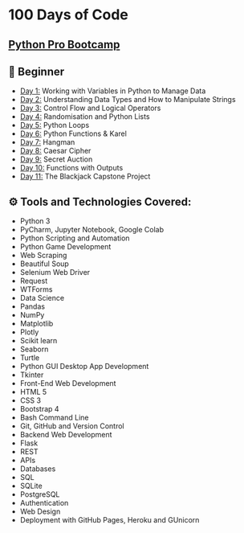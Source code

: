 # 100 Days of Code
## [Python Pro Bootcamp](https://uc-cs.udemy.com/course/100-days-of-code/learn/lecture/20499928#overview "Udemy Course")
<!-- comment here -->
## 🔰 Beginner 
- [Day 1:](https://github.com/necabotheking/100-days-of-code/tree/main/Beginner%20Projects%20-%20Day%201%20to%20Day%2014/day_001) Working with Variables in Python to Manage Data
- [Day 2:](https://github.com/necabotheking/100-days-of-code/tree/main/Beginner%20Projects%20-%20Day%201%20to%20Day%2014/day_002) Understanding Data Types and How to Manipulate Strings
- [Day 3:](https://github.com/necabotheking/100-days-of-code/tree/main/Beginner%20Projects%20-%20Day%201%20to%20Day%2014/day_003) Control Flow and Logical Operators
- [Day 4:](https://github.com/necabotheking/100-days-of-code/tree/main/Beginner%20Projects%20-%20Day%201%20to%20Day%2014/day_004) Randomisation and Python Lists
- [Day 5:](https://github.com/necabotheking/100-days-of-code/tree/main/Beginner%20Projects%20-%20Day%201%20to%20Day%2014/day_005) Python Loops
- [Day 6:](https://github.com/necabotheking/100-days-of-code/tree/main/Beginner%20Projects%20-%20Day%201%20to%20Day%2014/day_006) Python Functions & Karel
- [Day 7:](https://github.com/necabotheking/100-days-of-code/tree/main/Beginner%20Projects%20-%20Day%201%20to%20Day%2014/day_007) Hangman
- [Day 8:](https://github.com/necabotheking/100-days-of-code/tree/main/Beginner%20Projects%20-%20Day%201%20to%20Day%2014/day_008) Caesar Cipher
- [Day 9:](https://github.com/necabotheking/100-days-of-code/tree/main/Beginner%20Projects%20-%20Day%201%20to%20Day%2014/day_009) Secret Auction
- [Day 10:](https://github.com/necabotheking/100-days-of-code/tree/main/Beginner%20Projects%20-%20Day%201%20to%20Day%2014/day_010) Functions with Outputs
- [Day 11:](https://github.com/necabotheking/100-days-of-code/tree/main/Beginner%20Projects%20-%20Day%201%20to%20Day%2014/day_011) The Blackjack Capstone Project 
<!--
- [Day 12:](https://github.com/necabotheking/100-days-of-code/tree/main/Beginner%20Projects%20-%20Day%201%20to%20Day%2014/day_012] Scope & Number Guessing Game
- [Day 13:](https://github.com/necabotheking/100-days-of-code/tree/main/Beginner%20Projects%20-%20Day%201%20to%20Day%2014/day_013) Debugging: How to Find and Fix Errors in your Code
- [Day 14:](https://github.com/necabotheking/100-days-of-code/tree/main/Beginner%20Projects%20-%20Day%201%20to%20Day%2014/day_014) Higher Lower Game Project

## 📚 Intermediate
- [Day 15:](https://github.com/necabotheking/100-days-of-code/tree/main/Beginner%20Projects%20-%20Day%201%20to%20Day%2014/day_015) Local Development Environment Setup & the Coffee Machine
- [Day 16:](https://github.com/necabotheking/100-days-of-code/tree/main/Beginner%20Projects%20-%20Day%201%20to%20Day%2014/day_016) Object Oriented Programming (OOP)
- [Day 17:](https://github.com/necabotheking/100-days-of-code/tree/main/Beginner%20Projects%20-%20Day%201%20to%20Day%2014/day_017) The Quiz Project & The Benefits of OOP
- [Day 18:](https://github.com/necabotheking/100-days-of-code/tree/main/Beginner%20Projects%20-%20Day%201%20to%20Day%2014/day_018) Turtle & the Graphical User Interface (GUI)
- [Day 19:](https://github.com/necabotheking/100-days-of-code/tree/main/Beginner%20Projects%20-%20Day%201%20to%20Day%2014/day_019) Instances, State and Higher Order Functions
- [Day 20:](https://github.com/necabotheking/100-days-of-code/tree/main/Beginner%20Projects%20-%20Day%201%20to%20Day%2014/day_020) Build the Snake Game Part 1: Animation & Coordinates
- [Day 21:](https://github.com/necabotheking/100-days-of-code/tree/main/Beginner%20Projects%20-%20Day%201%20to%20Day%2014/day_021) Build the Snake Game Part 2: Inheritance & List Slicing
- [Day 22:](https://github.com/necabotheking/100-days-of-code/tree/main/Beginner%20Projects%20-%20Day%201%20to%20Day%2014/day_022) Build Pong: The Famous Arcade Game
- [Day 23:](https://github.com/necabotheking/100-days-of-code/tree/main/Beginner%20Projects%20-%20Day%201%20to%20Day%2014/day_023) The Turtle Crossing Capstone Project
- [Day 24:](https://github.com/necabotheking/100-days-of-code/tree/main/Beginner%20Projects%20-%20Day%201%20to%20Day%2014/day_024) Files, Directories and Paths
- [Day 25:](https://github.com/necabotheking/100-days-of-code/tree/main/Beginner%20Projects%20-%20Day%201%20to%20Day%2014/day_025) Working with CSV Data and the Pandas Library
- [Day 26:](https://github.com/necabotheking/100-days-of-code/tree/main/Beginner%20Projects%20-%20Day%201%20to%20Day%2014/day_026) List Comprehension and the Nato Alphabet
- [Day 27:](https://github.com/necabotheking/100-days-of-code/tree/main/Beginner%20Projects%20-%20Day%201%20to%20Day%2014/day_027) Tkinter, *args, **kwargs and Creating GUI Programs
- [Day 28:](https://github.com/necabotheking/100-days-of-code/tree/main/Beginner%20Projects%20-%20Day%201%20to%20Day%2014/day_028) Tkinter, Dynamic Typing and the Pomodoro GUI Application
- [Day 29:](https://github.com/necabotheking/100-days-of-code/tree/main/Beginner%20Projects%20-%20Day%201%20to%20Day%2014/day_029) Building a Password Manager GUI App with Tkinter
- [Day 30:](https://github.com/necabotheking/100-days-of-code/tree/main/Beginner%20Projects%20-%20Day%201%20to%20Day%2014/day_030) Errors, Exceptions and JSON Data: Improving the Password Manager
- [Day 31:](https://github.com/necabotheking/100-days-of-code/tree/main/Beginner%20Projects%20-%20Day%201%20to%20Day%2014/day_031) Flash Card App Capstone Project

## 👨‍💻 Intermediate+
- [Day 32:](https://github.com/necabotheking/100-days-of-code/tree/main/Beginner%20Projects%20-%20Day%201%20to%20Day%2014/day_032) Send Email (smtplib) & Manage Dates (datetime) - Automated Birthday Wisher
- [Day 33:](https://github.com/necabotheking/100-days-of-code/tree/main/Beginner%20Projects%20-%20Day%201%20to%20Day%2014/day_033) API Endpoints & API Parameters - ISS Overhead Notifier
- [Day 34:](https://github.com/necabotheking/100-days-of-code/tree/main/Beginner%20Projects%20-%20Day%201%20to%20Day%2014/day_034) API Practice - Creating a GUI Quiz App
- [Day 35:](https://github.com/necabotheking/100-days-of-code/tree/main/Beginner%20Projects%20-%20Day%201%20to%20Day%2014/day_035) Keys, Authentication & Environment Variables - Telegram Rain Notifier
- [Day 36:](https://github.com/necabotheking/100-days-of-code/tree/main/Beginner%20Projects%20-%20Day%201%20to%20Day%2014/day_036) Stock Trading News Alert Project
- [Day 37:](https://github.com/necabotheking/100-days-of-code/tree/main/Beginner%20Projects%20-%20Day%201%20to%20Day%2014/day_037) Habit Tracking Project: API Post Requests & Headers
- [Day 38:](https://github.com/necabotheking/100-days-of-code/tree/main/Beginner%20Projects%20-%20Day%201%20to%20Day%2014/day_038) Workout Tracking Using Google Sheets
- [Day 39:](https://github.com/necabotheking/100-days-of-code/tree/main/Beginner%20Projects%20-%20Day%201%20to%20Day%2014/day_039) Capstone Part 1: Flight Deal Finder
- [Day 40:](https://github.com/necabotheking/100-days-of-code/tree/main/Beginner%20Projects%20-%20Day%201%20to%20Day%2014/day_040) Capstone Part 2: Flight Club
- [Day 41:](https://github.com/necabotheking/100-days-of-code/tree/main/Beginner%20Projects%20-%20Day%201%20to%20Day%2014/day_041) Introduction to HTML
- [Day 42:](https://github.com/necabotheking/100-days-of-code/tree/main/Beginner%20Projects%20-%20Day%201%20to%20Day%2014/day_042) Intermediate HTML
- [Day 43:](https://github.com/necabotheking/100-days-of-code/tree/main/Beginner%20Projects%20-%20Day%201%20to%20Day%2014/day_043) Introduction to CSS
- [Day 44:](https://github.com/necabotheking/100-days-of-code/tree/main/Beginner%20Projects%20-%20Day%201%20to%20Day%2014/day_044) Intermediate CSS
- [Day 45:](https://github.com/necabotheking/100-days-of-code/tree/main/Beginner%20Projects%20-%20Day%201%20to%20Day%2014/day_045) Web Scraping with Beautiful Soup
- [Day 46:](https://github.com/necabotheking/100-days-of-code/tree/main/Beginner%20Projects%20-%20Day%201%20to%20Day%2014/day_046) Create a Spotify Playlist Using The Musical Time Machine
- [Day 47:](https://github.com/necabotheking/100-days-of-code/tree/main/Beginner%20Projects%20-%20Day%201%20to%20Day%2014/day_047) Create an Automated Amazon Price Tracker
- [Day 48:](https://github.com/necabotheking/100-days-of-code/tree/main/Beginner%20Projects%20-%20Day%201%20to%20Day%2014/day_048) Selenium Webdriver Browser and Game Playing Bot
- [Day 49:](https://github.com/necabotheking/100-days-of-code/tree/main/Beginner%20Projects%20-%20Day%201%20to%20Day%2014/day_049) Automating Job Applications on LinkedIn
- [Day 50:](https://github.com/necabotheking/100-days-of-code/tree/main/Beginner%20Projects%20-%20Day%201%20to%20Day%2014/day_050) Auto Tinder Swiping Bot
- [Day 51:](https://github.com/necabotheking/100-days-of-code/tree/main/Beginner%20Projects%20-%20Day%201%20to%20Day%2014/day_051) Internet Speed Twitter Complaint Bot
- [Day 52:](https://github.com/necabotheking/100-days-of-code/tree/main/Beginner%20Projects%20-%20Day%201%20to%20Day%2014/day_052) Instagram Follower Bot
- [Day 53:](https://github.com/necabotheking/100-days-of-code/tree/main/Beginner%20Projects%20-%20Day%201%20to%20Day%2014/day_053) Web Scraping Capstone - Data Entry Job Automation
- [Day 54:](https://github.com/necabotheking/100-days-of-code/tree/main/Beginner%20Projects%20-%20Day%201%20to%20Day%2014/day_054) Introduction to Web Development with Flask
- [Day 55:](https://github.com/necabotheking/100-days-of-code/tree/main/Beginner%20Projects%20-%20Day%201%20to%20Day%2014/day_055) HTML & URL Parsing in Flask and the Higher Lower Game
- [Day 56:](https://github.com/necabotheking/100-days-of-code/tree/main/Beginner%20Projects%20-%20Day%201%20to%20Day%2014/day_056) Rendering HTML/Static Files and Using Website Templates
- [Day 57:](https://github.com/necabotheking/100-days-of-code/tree/main/Beginner%20Projects%20-%20Day%201%20to%20Day%2014/day_057) Templating with Jinja in Flask Applications
- [Day 58:](https://github.com/necabotheking/100-days-of-code/tree/main/Beginner%20Projects%20-%20Day%201%20to%20Day%2014/day_058) Web Foundation Boostrap

## 🏆 Advanced
- [Day 59:](https://github.com/necabotheking/100-days-of-code/tree/main/Beginner%20Projects%20-%20Day%201%20to%20Day%2014/day_059) Blog Capstone Project Part 2 - Adding Styling
- [Day 60:](https://github.com/necabotheking/100-days-of-code/tree/main/Beginner%20Projects%20-%20Day%201%20to%20Day%2014/day_060) Make POST Requests with Flask and HTML Forms
- [Day 61:](https://github.com/necabotheking/100-days-of-code/tree/main/Beginner%20Projects%20-%20Day%201%20to%20Day%2014/day_061) Building Advanced Forms with Flask-WTForms
- [Day 62:](https://github.com/necabotheking/100-days-of-code/tree/main/Beginner%20Projects%20-%20Day%201%20to%20Day%2014/day_062) Flask, WTForms, Bootstrap, and CSV - Coffee & Wifi Project
- [Day 63:](https://github.com/necabotheking/100-days-of-code/tree/main/Beginner%20Projects%20-%20Day%201%20to%20Day%2014/day_063) Databases and with SQLite and SQLAlchemy
- [Day 64:](https://github.com/necabotheking/100-days-of-code/tree/main/Beginner%20Projects%20-%20Day%201%20to%20Day%2014/day_064) My Top 10 Movies Website
- [Day 65:](https://github.com/necabotheking/100-days-of-code/tree/main/Beginner%20Projects%20-%20Day%201%20to%20Day%2014/day_065) How to Create a Website That People Will Love
- [Day 66:](https://github.com/necabotheking/100-days-of-code/tree/main/Beginner%20Projects%20-%20Day%201%20to%20Day%2014/day_066) Building Your Own API with RESTful Routing
- [Day 67:](https://github.com/necabotheking/100-days-of-code/tree/main/Beginner%20Projects%20-%20Day%201%20to%20Day%2014/day_067) Blog Capstone Project Part 3 - RESTful Routing
- [Day 68:](https://github.com/necabotheking/100-days-of-code/tree/main/Beginner%20Projects%20-%20Day%201%20to%20Day%2014/day_068) Authentication with Flask
- [Day 69:](https://github.com/necabotheking/100-days-of-code/tree/main/Beginner%20Projects%20-%20Day%201%20to%20Day%2014/day_069) Blog Capstone Project Part 4 - Adding Users
- [Day 70:](https://github.com/necabotheking/100-days-of-code/tree/main/Beginner%20Projects%20-%20Day%201%20to%20Day%2014/day_070) Deploying Your Web Application with Heroku
- [Day 71:](https://github.com/necabotheking/100-days-of-code/tree/main/Beginner%20Projects%20-%20Day%201%20to%20Day%2014/day_071) Data Exploration with Pandas: College Major vs. Your Salary
- [Day 72:](https://github.com/necabotheking/100-days-of-code/tree/main/Beginner%20Projects%20-%20Day%201%20to%20Day%2014/day_072) Data Visualisation with Matplotlib: Programming Languages
- [Day 73:](https://github.com/necabotheking/100-days-of-code/tree/main/Beginner%20Projects%20-%20Day%201%20to%20Day%2014/day_073) Aggregate & Marge Data with Pandas: Analyse the Lego Dataset
- [Day 74:](https://github.com/necabotheking/100-days-of-code/tree/main/Beginner%20Projects%20-%20Day%201%20to%20Day%2014/day_074) Google Trends Data: Resampling and Visualising Time Series
- [Day 75:](https://github.com/necabotheking/100-days-of-code/tree/main/Beginner%20Projects%20-%20Day%201%20to%20Day%2014/day_075) Beautiful Plotly Charts & Analysing the Android App Store
- [Day 76:](https://github.com/necabotheking/100-days-of-code/tree/main/Beginner%20Projects%20-%20Day%201%20to%20Day%2014/day_076) Computation with NumPy and N-Dimensional Arrays
- [Day 77:](https://github.com/necabotheking/100-days-of-code/tree/main/Beginner%20Projects%20-%20Day%201%20to%20Day%2014/day_077) Linear Regression and Data Visualisation with Seaborn
- [Day 78:](https://github.com/necabotheking/100-days-of-code/tree/main/Beginner%20Projects%20-%20Day%201%20to%20Day%2014/day_078) Analysing the Nobel Prize with Plotly, Matplotlib & Seaborn
- [Day 79:](https://github.com/necabotheking/100-days-of-code/tree/main/Beginner%20Projects%20-%20Day%201%20to%20Day%2014/day_079) The Tragic Discovery of Handwashing: t-Tests & Distributions
- [Day 80:](https://github.com/necabotheking/100-days-of-code/tree/main/Beginner%20Projects%20-%20Day%201%20to%20Day%2014/day_080) Capstone Project - Predict House Prices

## ⚔ Professional Portfolio Projects -->

## ⚙ Tools and Technologies Covered:

* Python 3 
* PyCharm, Jupyter Notebook, Google Colab
* Python Scripting and Automation
* Python Game Development
* Web Scraping
* Beautiful Soup
* Selenium Web Driver
* Request
* WTForms
* Data Science
* Pandas
* NumPy
* Matplotlib
* Plotly
* Scikit learn
* Seaborn
* Turtle
* Python GUI Desktop App Development
* Tkinter
* Front-End Web Development
* HTML 5
* CSS 3
* Bootstrap 4
* Bash Command Line
* Git, GitHub and Version Control
* Backend Web Development
* Flask
* REST
* APIs
* Databases
* SQL
* SQLite
* PostgreSQL
* Authentication
* Web Design
* Deployment with GitHub Pages, Heroku and GUnicorn
